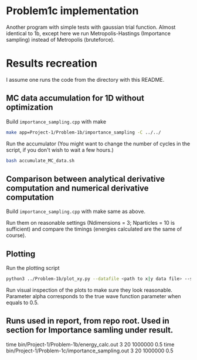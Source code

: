 # Problem1c implementation

Another program with simple tests with gaussian trial function. 
Almost identical to 1b, except here we run Metropolis-Hastings (Importance sampling) instead of Metropolis (bruteforce).

# Results recreation

I assume one runs the code from the directory with this README.

## MC data accumulation for 1D without optimization

Build `importance_sampling.cpp` with make

```bash
make app=Project-1/Problem-1b/importance_sampling -C ../../
```

Run the accumulator (You might want to change the number of cycles in the script, if you don't wish to wait a few hours.)

```bash
bash accumulate_MC_data.sh
```

## Comparison between analytical derivative computation and numerical derivative computation

Build `importance_sampling.cpp` with make same as above.

Run them on reasonable settings (Ndimensions = 3; Nparticles = 10 is sufficient) and compare the timings (energies calculated are the same of course).

## Plotting

Run the plotting script

```bash
python3 ../Problem-1b/plot_xy.py --datafile <path to x|y data file> --savefig <path to save figure=temp.pdf>
```

Run visual inspection of the plots to make sure they look reasonable. Parameter alpha corresponds to the true wave function parameter when equals to 0.5.

## Runs used in report, from repo root. Used in section for Importance samling under result.
time bin/Project-1/Problem-1b/energy_calc.out 3 20 1000000 0.5
time bin/Project-1/Problem-1c/importance_sampling.out 3 20 1000000 0.5
